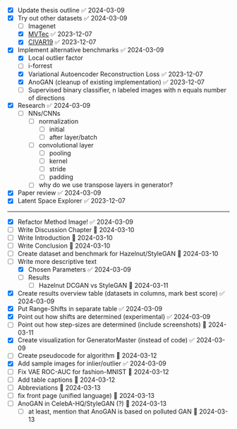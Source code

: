 - [x] Update thesis outline ✅ 2024-03-09
- [x] Try out other datasets ✅ 2024-03-09
	- [ ] Imagenet
	- [x] [MVTec](https://www.mvtec.com/company/research/datasets/mvtec-ad/) ✅ 2023-12-07
	- [x] [CIVAR19](https://www.cs.toronto.edu/~kriz/cifar.html) ✅ 2023-12-07
- [x] Implement alternative benchmarks ✅ 2024-03-09
	- [x] Local outlier factor
	- [ ] i-forrest
	- [x] Variational Autoencoder Reconstruction Loss ✅ 2023-12-07
	- [x] AnoGAN (cleanup of existing implementation) ✅ 2023-12-07
	- [ ] Supervised binary classifier, n labeled images with n equals number of directions 
- [x] Research ✅ 2024-03-09
	- [ ] NNs/CNNs
		- [ ] normalization
			- [ ] initial
			- [ ] after layer/batch
		- [ ] convolutional layer
			- [ ] pooling		
			- [ ] kernel
			- [ ] stride
			- [ ] padding
		- [ ] why do we use transpose layers in generator?
- [x] Paper review ✅ 2024-03-09
- [x] Latent Space Explorer ✅ 2023-12-07

__________________

- [x] Refactor Method Image! ✅ 2024-03-09
- [ ] Write Discussion Chapter 📅 2024-03-10 
- [ ] Write Introduction 📅 2024-03-10 
- [ ] Write Conclusion 📅 2024-03-10 
- [ ] Create dataset and benchmark for Hazelnut/StyleGAN 📅 2024-03-10 
- [ ] Write more descriptive text
	- [x] Chosen Parameters ✅ 2024-03-09
	- [ ] Results
		- [ ] Hazelnut DCGAN vs StyleGAN 📅 2024-03-11 
- [x] Create results overview table (datasets in columns, mark best score) ✅ 2024-03-09
- [x] Put Range-Shifts in separate table ✅ 2024-03-09
- [x] Point out how shifts are determined (experimental) ✅ 2024-03-09
- [ ] Point out how step-sizes are determined (include screenshots) 📅 2024-03-11 
- [x] Create visualization for GeneratorMaster (instead of code) ✅ 2024-03-09
- [ ] Create pseudocode for algorithm 📅 2024-03-12 
- [x] Add sample images for inlier/outlier ✅ 2024-03-09
- [ ] Fix VAE ROC-AUC for fashion-MNIST 📅 2024-03-12 
- [ ] Add table captions 📅 2024-03-12 
- [ ] Abbreviations 📅 2024-03-13
- [ ] fix front page (unified language) 📅 2024-03-13
- [ ] AnoGAN in CelebA-HQ/StyleGAN (?) 📅 2024-03-13
	- [ ] at least, mention that AnoGAN is based on polluted GAN 📅 2024-03-13
